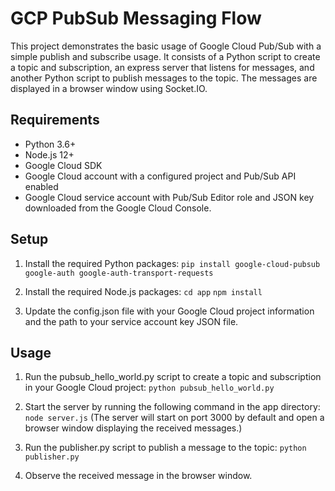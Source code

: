 # GCP PubSub Messaging Flow

This project demonstrates the basic usage of Google Cloud Pub/Sub with a simple publish and subscribe usage. It consists of a Python script to create a topic and subscription, an express server that listens for messages, and another Python script to publish messages to the topic. The messages are displayed in a browser window using Socket.IO.

## Requirements
- Python 3.6+
- Node.js 12+
- Google Cloud SDK
- Google Cloud account with a configured project and Pub/Sub API enabled
- Google Cloud service account with Pub/Sub Editor role and JSON key downloaded from the Google Cloud Console.

## Setup

1. Install the required Python packages:
`pip install google-cloud-pubsub google-auth google-auth-transport-requests`

2. Install the required Node.js packages:
`cd app`
`npm install`


3. Update the config.json file with your Google Cloud project information and the path to your service account key JSON file.

## Usage 

1. Run the pubsub_hello_world.py script to create a topic and subscription in your Google Cloud project:
`python pubsub_hello_world.py`

2. Start the server by running the following command in the app directory:
`node server.js`
(The server will start on port 3000 by default and open a browser window displaying the received messages.)

3. Run the publisher.py script to publish a message to the topic: 
`python publisher.py`

4. Observe the received message in the browser window.
